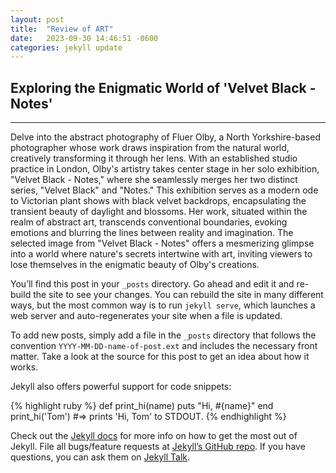 ```yaml
---
layout: post
title:  "Review of ART"
date:   2023-09-30 14:46:51 -0600
categories: jekyll update
---
```

## Exploring the Enigmatic World of 'Velvet Black - Notes'
---

Delve into the abstract photography of Fluer Olby, a North Yorkshire-based photographer whose work draws inspiration from the natural world, creatively transforming it through her lens. With an established studio practice in London, Olby's artistry takes center stage in her solo exhibition, "Velvet Black - Notes," where she seamlessly merges her two distinct series, "Velvet Black" and "Notes." This exhibition serves as a modern ode to Victorian plant shows with black velvet backdrops, encapsulating the transient beauty of daylight and blossoms. Her work, situated within the realm of abstract art, transcends conventional boundaries, evoking emotions and blurring the lines between reality and imagination. The selected image from "Velvet Black - Notes" offers a mesmerizing glimpse into a world where nature's secrets intertwine with art, inviting viewers to lose themselves in the enigmatic beauty of Olby's creations.

You’ll find this post in your `_posts` directory. Go ahead and edit it and re-build the site to see your changes. You can rebuild the site in many different ways, but the most common way is to run `jekyll serve`, which launches a web server and auto-regenerates your site when a file is updated.

To add new posts, simply add a file in the `_posts` directory that follows the convention `YYYY-MM-DD-name-of-post.ext` and includes the necessary front matter. Take a look at the source for this post to get an idea about how it works.

Jekyll also offers powerful support for code snippets:

{% highlight ruby %}
def print_hi(name)
  puts "Hi, #{name}"
end
print_hi('Tom')
#=> prints 'Hi, Tom' to STDOUT.
{% endhighlight %}

Check out the [Jekyll docs][jekyll-docs] for more info on how to get the most out of Jekyll. File all bugs/feature requests at [Jekyll’s GitHub repo][jekyll-gh]. If you have questions, you can ask them on [Jekyll Talk][jekyll-talk].

[jekyll-docs]: https://jekyllrb.com/docs/home
[jekyll-gh]:   https://github.com/jekyll/jekyll
[jekyll-talk]: https://talk.jekyllrb.com/


